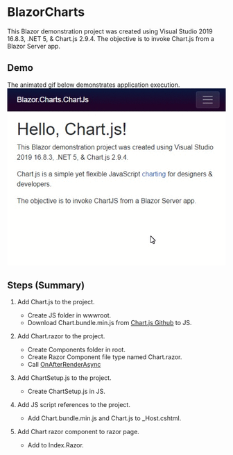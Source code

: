 ﻿# BlazorCharts
This Blazor demonstration project was created using Visual Studio 2019 16.8.3, .NET 5, & Chart.js 2.9.4.  The objective is to invoke Chart.js from a Blazor Server app.

## Demo
The animated gif below demonstrates application execution.
![Blazor Chart GIF](https://github.com/rdw100/BlazorCharts/blob/master/Blazor.Charts.ChartJs/wwwroot/img/L3F8L1RUbc.gif?raw=true)

## Steps (Summary)
1. Add Chart.js to the project.  
	* Create JS folder in wwwroot.	
	* Download Chart.bundle.min.js from [Chart.js Github](https://github.com/chartjs/Chart.js) to JS.

2. Add Chart.razor to the project.
	* Create Components folder in root.
	* Create Razor Component file type named Chart.razor.
	* Call [OnAfterRenderAsync](https://docs.microsoft.com/en-us/aspnet/core/blazor/components/lifecycle?view=aspnetcore-5.0#after-component-render)

3. Add ChartSetup.js to the project.
	* Create ChartSetup.js in JS.

4. Add JS script references to the project.
	* Add Chart.bundle.min.js and Chart.js to _Host.cshtml.

5. Add Chart razor component to razor page.
	* Add <Chart></Chart> to Index.Razor.